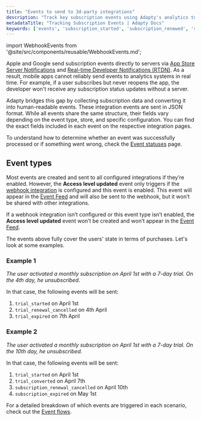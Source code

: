 ```yaml
---
title: "Events to send to 3d-party integrations"
description: "Track key subscription events using Adapty's analytics tools."
metadataTitle: "Tracking Subscription Events | Adapty Docs"
keywords: ['events', 'subscription_started', 'subscription_renewed', 'subscription_renewal_cancelled', 'subscription_renewal_reactivated', 'subscription_expired', 'subscription_paused', 'non_subscription_purchase', 'trial_started', 'trial_converted', 'trial_renewal_cancelled', 'trial_renewal_reactivated', 'trial_expired', 'entered_grace_period', 'billing_issue_detected', 'subscription_refunded', 'non_subscription_purchase_refunded', 'access_level_updated']
---
```


import WebhookEvents from '@site/src/components/reusable/WebhookEvents.md';

Apple and Google send subscription events directly to servers via [App Store Server Notifications](enable-app-store-server-notifications) and [Real-time Developer Notifications (RTDN)](enable-real-time-developer-notifications-rtdn). As a result, mobile apps cannot reliably send events to analytics systems in real time. For example, if a user subscribes but never reopens the app, the developer won't receive any subscription status updates without a server.

Adapty bridges this gap by collecting subscription data and converting it into human-readable events. These integration events are sent in JSON format. While all events share the same structure, their fields vary depending on the event type, store, and specific configuration. You can find the exact fields included in each event on the respective integration pages.

To understand how to determine whether an event was successfully processed or if something went wrong, check the [Event statuses](event-statuses.md) page.

## Event types

Most events are created and sent to all configured integrations if they’re enabled. However, the **Access level updated** event only triggers if the [webhook integration](webhook) is configured and this event is enabled. This event will appear in the [Event Feed](https://app.adapty.io/event-feed) and will also be sent to the webhook, but it won’t be shared with other integrations.

If a webhook integration isn’t configured or this event type isn’t enabled, the **Access level updated** event won’t be created and won’t appear in the [Event Feed](https://app.adapty.io/event-feed).

<WebhookEvents />

The events above fully cover the users' state in terms of purchases. Let's look at some examples.

### Example 1

_The user activated a monthly subscription on April 1st with a 7-day trial. On the 4th day, he unsubscribed._

In that case, the following events will be sent:

1. `trial_started` on April 1st
2. `trial_renewal_cancelled` on 4th April
3. `trial_expired` on 7th April

### Example 2

_The user activated a monthly subscription on April 1st with a 7-day trial. On the 10th day, he unsubscribed._

In that case, the following events will be sent:

1. `trial_started` on April 1st
2. `trial_converted` on April 7th
3. `subscription_renewal_cancelled` on April 10th
4. `subscription_expired` on May 1st

For a detailed breakdown of which events are triggered in each scenario, check out the [Event flows](event-flows.md).

